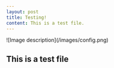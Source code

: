 ```yaml
---
layout: post
title: Testing!
content: This is a test file.
---
```

<article class="post">
![Image description](/images/config.png)
  <!--<h1>{{ page.title }}</h1>-->

  <div class="entry">
    <h1>This is a test file</h1>
  </div>

  <!--<div class="date">-->
  <!--  Written on {{ page.date | date: "%B %e, %Y" }}-->
  <!--</div>-->
  
  
</article>

